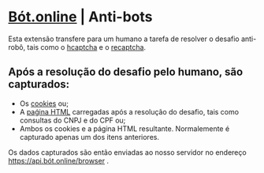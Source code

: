 # [Bót.online](https://bót.online) | Anti-bots

Esta extensão transfere para um humano a tarefa de resolver o desafio
anti-robô, tais como o [hcaptcha](https://www.hcaptcha.com) e o [recaptcha](https://www.google.com/recaptcha).

## Após a resolução do desafio pelo humano, são capturados:
- Os [cookies](https://pt.wikipedia.org/wiki/Cookie_%28inform%C3%A1tica%29) ou;
- A [paǵina HTML](https://pt.wikipedia.org/wiki/P%C3%A1gina_de_rede) carregadas após a resolução do desafio,
tais como consultas do CNPJ e do CPF ou;
- Ambos os cookies e a página HTML resultante. Normalemente é capturado apenas um dos itens anteriores.

Os dados capturados são então enviadas ao nosso servidor no endereço https://api.bót.online/browser .
